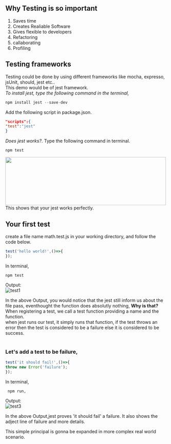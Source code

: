 ## Why Testing is so important
 1. Saves time
 2. Creates Realiable Software
 3. Gives flexible to developers
 4. Refactoring
 5. callaborating
 6. Profiling
 

## Testing frameworks
  Testing could be done by using different frameworks like mocha, expresso, jsUnit, should, jest etc..</br>
  This demo would be of jest framework.</br>
  *To install jest, type the following command in the terminal,*
  ```javascript
  npm install jest --save-dev
  ```
  Add the following script in package.json. 
  ```json
  "scripts":{
  "test":"jest"
  }
  ```
 *Does jest works?*. Type the following command in terminal.
  ```terminal
  npm test
  ```
  <img src="https://user-images.githubusercontent.com/47861774/54043300-57a88b80-41f4-11e9-8dfa-9662ab5fe8db.png" height="150px" width="500px"/>
  This shows that your jest works perfectly.
  
  ## Your first test
  create a file name math.test.js in your working directory, and follow the code below.
  
  ```javascript 
  test('hello world!',()=>{
  });
  ```
  
  In terminal,
  ```terminal
  npm test
  ```
  
  Output:</br>
  ![test1](https://user-images.githubusercontent.com/47861774/54045335-6fced980-41f9-11e9-9fe3-d2c5f29b4031.png)
   
   In the above Output, you would notice that the jest still inform us about the file pass, eventhought the function does absolutly nothing, **Why is that?**</br>
   When registering a test, we call a test function providing a name and the function.</br>
  when jest runs our test, it simply runs that function, if the test throws an error then the test is considered to be a failure else it is considered to be  success.</br></br>
          
  ### Let's add a test to be failure,
  
   ```javascript 
  test('it should fail!',()=>{
  throw new Error('failure');
  });
  ```
  In terminal, 
  ```terminal
   npm run,
   ```
   Output:</br>
  ![test3](https://user-images.githubusercontent.com/47861774/54047248-ab1fd700-41fe-11e9-894a-4d8296b05bb2.png)
  
 In the above Output,jest proves 'it should fail' a failure. It also shows the adject line of failure and more details.
 
 This simple principal is gonna be expanded in more complex real world scenario.
 

 

       
